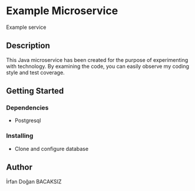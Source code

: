 # Example Microservice 

Example service

## Description

This Java microservice has been created for the purpose of experimenting with technology. By examining the code, you can easily observe my coding style and test coverage.

## Getting Started

### Dependencies

* Postgresql

### Installing

* Clone and configure database 

## Author
İrfan Doğan BACAKSIZ
